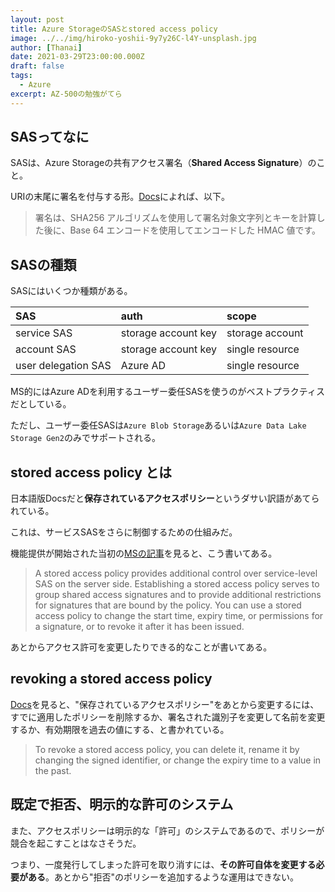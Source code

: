 ```yaml
---
layout: post
title: Azure StorageのSASとstored access policy
image: ../../img/hiroko-yoshii-9y7y26C-l4Y-unsplash.jpg
author: [Thanai]
date: 2021-03-29T23:00:00.000Z
draft: false
tags:
  - Azure
excerpt: AZ-500の勉強がてら
---
```


## SASってなに

SASは、Azure Storageの共有アクセス署名（**Shared Access Signature**）のこと。

URIの末尾に署名を付与する形。[Docs](https://docs.microsoft.com/ja-jp/rest/api/storageservices/create-account-sas)によれば、以下。

> 署名は、SHA256 アルゴリズムを使用して署名対象文字列とキーを計算した後に、Base 64 エンコードを使用してエンコードした HMAC 値です。

## SASの種類

SASにはいくつか種類がある。

| SAS                 | auth                | scope           |
| :------------------ | :------------------ | :-------------- |
| service SAS         | storage account key | storage account |
| account SAS         | storage account key | single resource |
| user delegation SAS | Azure AD            | single resource |

MS的にはAzure ADを利用するユーザー委任SASを使うのがベストプラクティスだとしている。

ただし、ユーザー委任SASは`Azure Blob Storage`あるいは`Azure Data Lake Storage Gen2`のみでサポートされる。

## stored access policy とは

日本語版Docsだと**保存されているアクセスポリシー**というダサい訳語があてられている。

これは、サービスSASをさらに制御するための仕組みだ。

機能提供が開始された当初の[MSの記事](https://azure.microsoft.com/en-us/updates/manage-stored-access-policies-for-storage-accounts-from-within-the-azure-portal/)を見ると、こう書いてある。

> A stored access policy provides additional control over service-level SAS on the server side. Establishing a stored access policy serves to group shared access signatures and to provide additional restrictions for signatures that are bound by the policy. You can use a stored access policy to change the start time, expiry time, or permissions for a signature, or to revoke it after it has been issued.

あとからアクセス許可を変更したりできる的なことが書いてある。

## revoking a stored access policy

[Docs](https://docs.microsoft.com/en-us/rest/api/storageservices/define-stored-access-policy)を見ると、"保存されているアクセスポリシー"をあとから変更するには、すでに適用したポリシーを削除するか、署名された識別子を変更して名前を変更するか、有効期限を過去の値にする、と書かれている。

> To revoke a stored access policy, you can delete it, rename it by changing the signed identifier, or change the expiry time to a value in the past.

## 既定で拒否、明示的な許可のシステム

また、アクセスポリシーは明示的な「許可」のシステムであるので、ポリシーが競合を起こすことはなさそうだ。

つまり、一度発行してしまった許可を取り消すには、**その許可自体を変更する必要がある**。あとから"拒否"のポリシーを追加するような運用はできない。

